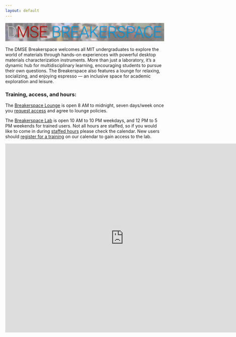 ```yaml
---
layout: default
---
```


![The DMSE Breakerspace](./assets/img/banner.png)

The DMSE Breakerspace welcomes all MIT undergraduates to explore the world of materials through hands-on experiences with powerful desktop materials characterization instruments. More than just a laboratory, it’s a dynamic hub for multidisciplinary learning, encouraging students to pursue their own questions. The Breakerspace also features a lounge for relaxing, socializing, and enjoying espresso — an inclusive space for academic exploration and leisure. 

### Training, access, and hours:

The [Breakerspace Lounge](./lounge.html) is open 8 AM to midnight, seven days/week once you [request access](https://docs.google.com/forms/d/e/1FAIpQLSdcX0J_sUQmiO0j15IHSrni4rX7LMLaILCjoXQOn4QriWAoHA/viewform?usp=sf_link) and agree to lounge policies.

The [Breakerspace Lab](./lab.html) is open 10 AM to 10 PM weekdays, and 12 PM to 5 PM weekends for trained users. Not all hours are staffed, so if you would like to come in during [staffed hours](https://breakerspace.libcal.com/calendar?cid=19408&t=w&d=0000-00-00&cal=19408&ct=69930&inc=0) please check the calendar. New users should [register for a training](https://breakerspace.libcal.com/calendar?cid=19408&t=w&d=0000-00-00&cal=19408&ct=69558&inc=0) on our calendar to gain access to the lab.

<iframe src="https://breakerspace.libcal.com/embed_calendar.php?cal_id=19408&w=750&h=600&dv=agendaWeek&st=0&we=1&hl=prev%2Cnext%20today&hc=title&hr=basicWeek%20agendaDay%2CagendaWeek%2Cmonth&hd=dddd%2C%20MMM%20D%2C%20YYYY&hw=MMMM%20D&hm=MMMM%20YYYY&cd=dddd%20M%2FD&cw=ddd%20M%2FD&cm=ddd&ta=h(%3Amm)a&td=h(%3Amm)a&tm=h(%3Amm)a&fh=10%3A00%3A00&mi=10%3A00%3A00&ma=22%3A00%3A00&ts=00%3A30%3A00&eo=1&el=0&hf=1&sp=1&c1=%23000000&c2=%23000000&c3=%23F3F3F3&c4=%23D0D0D0&c5=%23000000&audience=&cam=&cat=&tar=0&set=1" style="border: 0" width="750" height="600" frameborder="0" scrolling="auto"></iframe>


